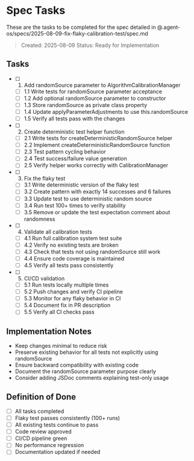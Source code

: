 # Spec Tasks

These are the tasks to be completed for the spec detailed in @.agent-os/specs/2025-08-09-fix-flaky-calibration-test/spec.md

> Created: 2025-08-09
> Status: Ready for Implementation

## Tasks

- [ ] 1. Add randomSource parameter to AlgorithmCalibrationManager
  - [ ] 1.1 Write tests for randomSource parameter acceptance
  - [ ] 1.2 Add optional randomSource parameter to constructor
  - [ ] 1.3 Store randomSource as private class property
  - [ ] 1.4 Update applyParameterAdjustments to use this.randomSource
  - [ ] 1.5 Verify all tests pass with the changes

- [ ] 2. Create deterministic test helper function
  - [ ] 2.1 Write tests for createDeterministicRandomSource helper
  - [ ] 2.2 Implement createDeterministicRandomSource function
  - [ ] 2.3 Test pattern cycling behavior
  - [ ] 2.4 Test success/failure value generation
  - [ ] 2.5 Verify helper works correctly with CalibrationManager

- [ ] 3. Fix the flaky test
  - [ ] 3.1 Write deterministic version of the flaky test
  - [ ] 3.2 Create pattern with exactly 14 successes and 6 failures
  - [ ] 3.3 Update test to use deterministic random source
  - [ ] 3.4 Run test 100+ times to verify stability
  - [ ] 3.5 Remove or update the test expectation comment about randomness

- [ ] 4. Validate all calibration tests
  - [ ] 4.1 Run full calibration system test suite
  - [ ] 4.2 Verify no existing tests are broken
  - [ ] 4.3 Check that tests not using randomSource still work
  - [ ] 4.4 Ensure code coverage is maintained
  - [ ] 4.5 Verify all tests pass consistently

- [ ] 5. CI/CD validation
  - [ ] 5.1 Run tests locally multiple times
  - [ ] 5.2 Push changes and verify CI pipeline
  - [ ] 5.3 Monitor for any flaky behavior in CI
  - [ ] 5.4 Document fix in PR description
  - [ ] 5.5 Verify all CI checks pass

## Implementation Notes

- Keep changes minimal to reduce risk
- Preserve existing behavior for all tests not explicitly using randomSource
- Ensure backward compatibility with existing code
- Document the randomSource parameter purpose clearly
- Consider adding JSDoc comments explaining test-only usage

## Definition of Done

- [ ] All tasks completed
- [ ] Flaky test passes consistently (100+ runs)
- [ ] All existing tests continue to pass
- [ ] Code review approved
- [ ] CI/CD pipeline green
- [ ] No performance regression
- [ ] Documentation updated if needed
